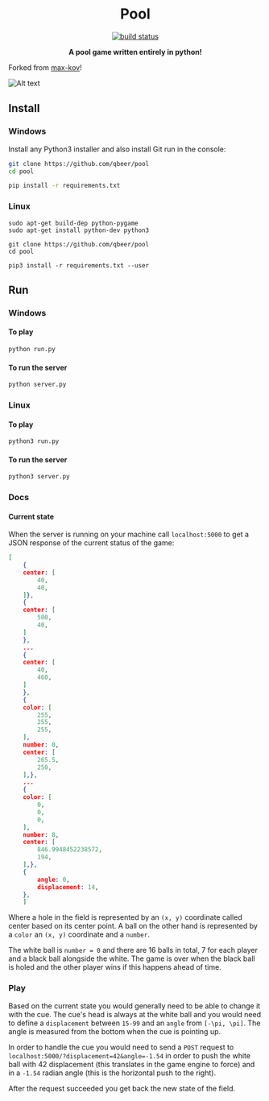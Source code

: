 <h1 align="center"> Pool </h1>
<p align="center">
    <a href="https://travis-ci.org/max-kov/pool">
        <img src="https://travis-ci.org/max-kov/pool.svg?branch=master"
             alt="build status">
             </a> 
</p>

<p align="center"><b> A pool game written entirely in python! </b></p>

Forked from [max-kov](https://github.com/max-kov/pool)!


![Alt text](/../screenshots/poolgif.gif?raw=true "Game gif")


## Install

### Windows

Install any Python3 installer and also install Git run in the console:

```bash
git clone https://github.com/qbeer/pool
cd pool

pip install -r requirements.txt
```

### Linux

```
sudo apt-get build-dep python-pygame
sudo apt-get install python-dev python3

git clone https://github.com/qbeer/pool
cd pool

pip3 install -r requirements.txt --user
```

## Run

### Windows

#### To play

```bash
python run.py
```

#### To run the server

```bash
python server.py
```

### Linux

#### To play

```bash
python3 run.py
```

#### To run the server

```bash
python3 server.py
```

### Docs

#### Current state

When the server is running on your machine call `localhost:5000` to get a JSON response of the current status of the game:

```json
[
    {
    center: [
        40,
        40,
    ]},
    {
    center: [
        500,
        40,
    ]
    },
    ...
    {
    center: [
        40,
        460,
    ]
    },
    {
    color: [
        255,
        255,
        255,
    ],
    number: 0,
    center: [
        265.5,
        250,
    ],},
    ...
    {
    color: [
        0,
        0,
        0,
    ],
    number: 8,
    center: [
        846.9948452238572,
        194,
    ],},
    {
        angle: 0,
        displacement: 14,
    },
    ]
```

Where a hole in the field is represented by an `(x, y)` coordinate
called center based on its center point. A ball on the other hand is represented by a `color` an `(x, y)` coordinate and a `number`.

The white ball is `number = 0` and there are 16 balls in total, 7 for each player and a black ball alongside the white. The game is over when the black ball is holed and the other player wins if this happens ahead of time.

### Play

Based on the current state you would generally need to be able to change it with the cue. The cue's head is always at the white ball and you would need to define a `displacement` between `15-99` and an `angle` from `[-\pi, \pi]`. The angle is measured from the bottom when the cue is pointing up.

In order to handle the cue you would need to send a `POST` request to `localhost:5000/?displacement=42&angle=-1.54` in order to push the white ball with 42 displacement (this translates in the game engine to force) and in a `-1.54` radian angle (this is the horizontal push to the right).

After the request succeeded you get back the new state of the field.
